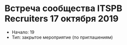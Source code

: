 # Встреча сообщества ITSPB Recruiters 17 октября 2019

- Начало: 19
- Тип: закрытое мероприятие (по приглашениям)
